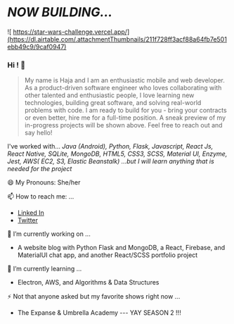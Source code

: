 

# *NOW BUILDING...*

![ https://star-wars-challenge.vercel.app/](https://dl.airtable.com/.attachmentThumbnails/211f728ff3acf88a64fb7e501ebb49c9/9caf0947)
### Hi ! 👋
> My name is Haja and I am an enthusiastic mobile and web developer. As a product-driven software engineer who loves collaborating with other talented and enthusiastic people, I love learning new technologies, building great software, and solving real-world problems with code. I am ready to build for you - bring your contracts or even better, hire me for a full-time position. A sneak preview of my in-progress projects will be shown above. Feel free to reach out and say hello!

I've worked with...
 *Java (Android), Python, Flask, Javascript, React Js, React Native, SQLite, MongoDB, HTML5, CSS3, SCSS, Material UI, Enzyme, Jest, AWS( EC2, S3, Elastic Beanstalk) ...but I will learn anything that is needed for the project*  

<!--
**HajaSChilds/HajaSChilds** is a ✨ _special_ ✨ repository because its `README.md` (this file) appears on your GitHub profile.
Here are some ideas to get you started: -->

😄 My Pronouns: She/her

📫 How to reach me: ...
   - [Linked In](https://www.linkedin.com/in/haja-childs-dev-md/)
   - [Twitter](https://twitter.com/tech_natural)

🔭 I’m currently working on ...
  - A website blog with Python Flask and MongoDB, a React, Firebase, and MaterialUI chat app, and another React/SCSS portfolio project  
  
🌱 I’m currently learning ...
  - Electron, AWS, and Algorithms & Data Structures
  
⚡ Not that anyone asked but my favorite shows right now ...
   - The Expanse  &  Umbrella Academy --- YAY SEASON 2 !!!
